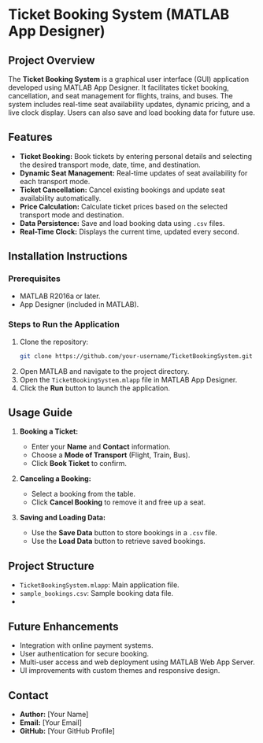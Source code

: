 
# Ticket Booking System (MATLAB App Designer)

## Project Overview
The **Ticket Booking System** is a graphical user interface (GUI) application developed using MATLAB App Designer. It facilitates ticket booking, cancellation, and seat management for flights, trains, and buses. The system includes real-time seat availability updates, dynamic pricing, and a live clock display. Users can also save and load booking data for future use.

## Features
- **Ticket Booking:** Book tickets by entering personal details and selecting the desired transport mode, date, time, and destination.
- **Dynamic Seat Management:** Real-time updates of seat availability for each transport mode.
- **Ticket Cancellation:** Cancel existing bookings and update seat availability automatically.
- **Price Calculation:** Calculate ticket prices based on the selected transport mode and destination.
- **Data Persistence:** Save and load booking data using `.csv` files.
- **Real-Time Clock:** Displays the current time, updated every second.

## Installation Instructions
### Prerequisites
- MATLAB R2016a or later.
- App Designer (included in MATLAB).

### Steps to Run the Application
1. Clone the repository:
    ```bash
    git clone https://github.com/your-username/TicketBookingSystem.git
    ```
2. Open MATLAB and navigate to the project directory.
3. Open the `TicketBookingSystem.mlapp` file in MATLAB App Designer.
4. Click the **Run** button to launch the application.

## Usage Guide
1. **Booking a Ticket:** 
    - Enter your **Name** and **Contact** information.
    - Choose a **Mode of Transport** (Flight, Train, Bus).
    - Click **Book Ticket** to confirm.

2. **Canceling a Booking:** 
    - Select a booking from the table.
    - Click **Cancel Booking** to remove it and free up a seat.

3. **Saving and Loading Data:** 
    - Use the **Save Data** button to store bookings in a `.csv` file.
    - Use the **Load Data** button to retrieve saved bookings.

## Project Structure
- `TicketBookingSystem.mlapp`: Main application file.
- `sample_bookings.csv`: Sample booking data file.
- 
## Future Enhancements
- Integration with online payment systems.
- User authentication for secure booking.
- Multi-user access and web deployment using MATLAB Web App Server.
- UI improvements with custom themes and responsive design.

## Contact
- **Author:** [Your Name]
- **Email:** [Your Email]
- **GitHub:** [Your GitHub Profile]
